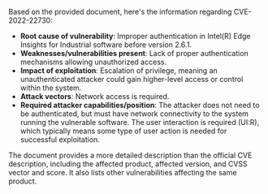 Based on the provided document, here's the information regarding CVE-2022-22730:

*   **Root cause of vulnerability**: Improper authentication in Intel(R) Edge Insights for Industrial software before version 2.6.1.
*   **Weaknesses/vulnerabilities present**: Lack of proper authentication mechanisms allowing unauthorized access.
*   **Impact of exploitation**:  Escalation of privilege, meaning an unauthenticated attacker could gain higher-level access or control within the system.
*  **Attack vectors**: Network access is required.
*   **Required attacker capabilities/position**: The attacker does not need to be authenticated, but must have network connectivity to the system running the vulnerable software. The user interaction is required (UI:R), which typically means some type of user action is needed for successful exploitation.

The document provides a more detailed description than the official CVE description, including the affected product, affected version, and CVSS vector and score. It also lists other vulnerabilities affecting the same product.